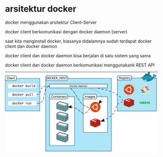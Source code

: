 # arsitektur docker

docker menggunakan arsitektur Client-Server

docker client berkomunikasi dengan docker daemon (server)

saat kita menginstall docker, biasanya didalamnya sudah terdapat docker client dan docker daemon

docker client dan docker daemon bisa berjalan di satu sistem yang sama

docker client dan docker daemon berkomunikasi menggunakank REST API

![Untitled](arsitektur%20docker%20019068bb4f45420b99b84c0da091d7e3/Untitled.png)